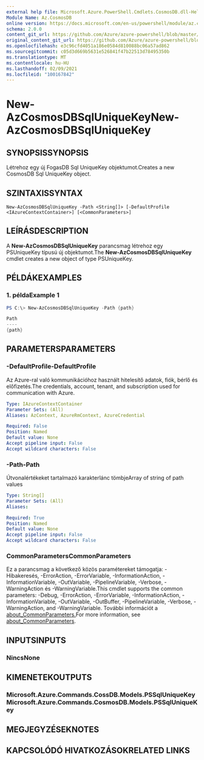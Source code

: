 ```yaml
---
external help file: Microsoft.Azure.PowerShell.Cmdlets.CosmosDB.dll-Help.xml
Module Name: Az.CosmosDB
online version: https://docs.microsoft.com/en-us/powershell/module/az.cosmosdb/new-azcosmosdbsqluniquekey
schema: 2.0.0
content_git_url: https://github.com/Azure/azure-powershell/blob/master/src/CosmosDB/CosmosDB/help/New-AzCosmosDBSqlUniqueKey.md
original_content_git_url: https://github.com/Azure/azure-powershell/blob/master/src/CosmosDB/CosmosDB/help/New-AzCosmosDBSqlUniqueKey.md
ms.openlocfilehash: e3c96cfd4051a186e0584d810088bc06a57ad862
ms.sourcegitcommit: c05d3d669b5631e526841f47b22513d78495350b
ms.translationtype: MT
ms.contentlocale: hu-HU
ms.lasthandoff: 02/09/2021
ms.locfileid: "100167842"
---
```

# <span data-ttu-id="30786-101">New-AzCosmosDBSqlUniqueKey</span><span class="sxs-lookup"><span data-stu-id="30786-101">New-AzCosmosDBSqlUniqueKey</span></span>

## <span data-ttu-id="30786-102">SYNOPSIS</span><span class="sxs-lookup"><span data-stu-id="30786-102">SYNOPSIS</span></span>
<span data-ttu-id="30786-103">Létrehoz egy új FogasDB Sql UniqueKey objektumot.</span><span class="sxs-lookup"><span data-stu-id="30786-103">Creates a new CosmosDB Sql UniqueKey object.</span></span>

## <span data-ttu-id="30786-104">SZINTAXIS</span><span class="sxs-lookup"><span data-stu-id="30786-104">SYNTAX</span></span>

```
New-AzCosmosDBSqlUniqueKey -Path <String[]> [-DefaultProfile <IAzureContextContainer>] [<CommonParameters>]
```

## <span data-ttu-id="30786-105">LEÍRÁS</span><span class="sxs-lookup"><span data-stu-id="30786-105">DESCRIPTION</span></span>
<span data-ttu-id="30786-106">A **New-AzCosmosDBSqlUniqueKey** parancsmag létrehoz egy PSUniqueKey típusú új objektumot.</span><span class="sxs-lookup"><span data-stu-id="30786-106">The **New-AzCosmosDBSqlUniqueKey** cmdlet creates a new object of type PSUniqueKey.</span></span>

## <span data-ttu-id="30786-107">PÉLDÁK</span><span class="sxs-lookup"><span data-stu-id="30786-107">EXAMPLES</span></span>

### <span data-ttu-id="30786-108">1. példa</span><span class="sxs-lookup"><span data-stu-id="30786-108">Example 1</span></span>
```powershell
PS C:\> New-AzCosmosDBSqlUniqueKey -Path {path}

Path
----
{path}
```

## <span data-ttu-id="30786-109">PARAMETERS</span><span class="sxs-lookup"><span data-stu-id="30786-109">PARAMETERS</span></span>

### <span data-ttu-id="30786-110">-DefaultProfile</span><span class="sxs-lookup"><span data-stu-id="30786-110">-DefaultProfile</span></span>
<span data-ttu-id="30786-111">Az Azure-ral való kommunikációhoz használt hitelesítő adatok, fiók, bérlő és előfizetés.</span><span class="sxs-lookup"><span data-stu-id="30786-111">The credentials, account, tenant, and subscription used for communication with Azure.</span></span>

```yaml
Type: IAzureContextContainer
Parameter Sets: (All)
Aliases: AzContext, AzureRmContext, AzureCredential

Required: False
Position: Named
Default value: None
Accept pipeline input: False
Accept wildcard characters: False
```

### <span data-ttu-id="30786-112">-Path</span><span class="sxs-lookup"><span data-stu-id="30786-112">-Path</span></span>
<span data-ttu-id="30786-113">Útvonalértékeket tartalmazó karakterlánc tömbje</span><span class="sxs-lookup"><span data-stu-id="30786-113">Array of string of path values</span></span>

```yaml
Type: String[]
Parameter Sets: (All)
Aliases:

Required: True
Position: Named
Default value: None
Accept pipeline input: False
Accept wildcard characters: False
```

### <span data-ttu-id="30786-114">CommonParameters</span><span class="sxs-lookup"><span data-stu-id="30786-114">CommonParameters</span></span>
<span data-ttu-id="30786-115">Ez a parancsmag a következő közös paramétereket támogatja: -Hibakeresés, -ErrorAction, -ErrorVariable, -InformationAction, -InformationVariable, -OutVariable, -PipelineVariable, -Verbose, -WarningAction és -WarningVariable.</span><span class="sxs-lookup"><span data-stu-id="30786-115">This cmdlet supports the common parameters: -Debug, -ErrorAction, -ErrorVariable, -InformationAction, -InformationVariable, -OutVariable, -OutBuffer, -PipelineVariable, -Verbose, -WarningAction, and -WarningVariable.</span></span> <span data-ttu-id="30786-116">További információt a [about_CommonParameters.](http://go.microsoft.com/fwlink/?LinkID=113216)</span><span class="sxs-lookup"><span data-stu-id="30786-116">For more information, see [about_CommonParameters](http://go.microsoft.com/fwlink/?LinkID=113216).</span></span>

## <span data-ttu-id="30786-117">INPUTS</span><span class="sxs-lookup"><span data-stu-id="30786-117">INPUTS</span></span>

### <span data-ttu-id="30786-118">Nincs</span><span class="sxs-lookup"><span data-stu-id="30786-118">None</span></span>

## <span data-ttu-id="30786-119">KIMENETEK</span><span class="sxs-lookup"><span data-stu-id="30786-119">OUTPUTS</span></span>

### <span data-ttu-id="30786-120">Microsoft.Azure.Commands.CossDB.Models.PSSqlUniqueKey</span><span class="sxs-lookup"><span data-stu-id="30786-120">Microsoft.Azure.Commands.CosmosDB.Models.PSSqlUniqueKey</span></span>

## <span data-ttu-id="30786-121">MEGJEGYZÉSEK</span><span class="sxs-lookup"><span data-stu-id="30786-121">NOTES</span></span>

## <span data-ttu-id="30786-122">KAPCSOLÓDÓ HIVATKOZÁSOK</span><span class="sxs-lookup"><span data-stu-id="30786-122">RELATED LINKS</span></span>
